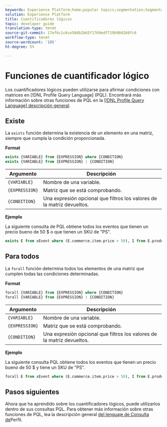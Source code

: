 ```yaml
---
keywords: Experience Platform;home;popular topics;segmentation;Segmentation;Segmentation Service;pql;PQL;Profile Query Language;logical quantifiers;logical quantifier;
solution: Experience Platform
title: Cuantificadores lógicos
topic: developer guide
translation-type: tm+mt
source-git-commit: 17ef6c1c6ce58db2b65f1769edf719b98d260fc6
workflow-type: tm+mt
source-wordcount: '185'
ht-degree: 5%

---
```



# Funciones de cuantificador lógico

Los cuantificadores lógicos pueden utilizarse para afirmar condiciones con matrices en [!DNL Profile Query Language] (PQL). Encontrará más información sobre otras funciones de PQL en la [[!DNL Profile Query Language] descripción general](./overview.md).

## Existe

La `exists` función determina la existencia de un elemento en una matriz, siempre que cumpla la condición proporcionada.

**Format**

```sql
exists {VARIABLE} from {EXPRESSION} where {CONDITION}
exists {VARIABLE} from {EXPRESSION} : {CONDITION}
```

| Argumento | Descripción |
| ---------- | ----------- |
| `{VARIABLE}` | Nombre de una variable. |
| `{EXPRESSION}` | Matriz que se está comprobando. |
| `{CONDITION}` | Una expresión opcional que filtros los valores de la matriz devueltos. |

**Ejemplo**

La siguiente consulta de PQL obtiene todos los eventos que tienen un precio bueno de 50 $ o que tienen un SKU de &quot;PS&quot;.

```sql
exists E from xEvent where (E.commerce.item.price > 50), I from E.productListItems where I.SKU = "PS"
```

## Para todos

La `forall` función determina todos los elementos de una matriz que cumplen todas las condiciones determinadas.

**Format**

```sql
forall {VARIABLE} from {EXPRESSION} where {CONDITION}
forall {VARIABLE} from {EXPRESSION} : {CONDITION}
```

| Argumento | Descripción |
| ---------- | ----------- |
| `{VARIABLE}` | Nombre de una variable. |
| `{EXPRESSION}` | Matriz que se está comprobando. |
| `{CONDITION}` | Una expresión opcional que filtros los valores de la matriz devueltos. |

**Ejemplo**

La siguiente consulta PQL obtiene todos los eventos que tienen un precio bueno de 50 $ y tiene un SKU de &quot;PS&quot;.

```sql
forall E from xEvent where (E.commerce.item.price > 50), I from E.productListItems where I.SKU = "PS"
```

## Pasos siguientes

Ahora que ha aprendido sobre los cuantificadores lógicos, puede utilizarlos dentro de sus consultas PQL. Para obtener más información sobre otras funciones de PQL, lea la descripción general [del lenguaje de Consulta de](./overview.md)Perfil.
